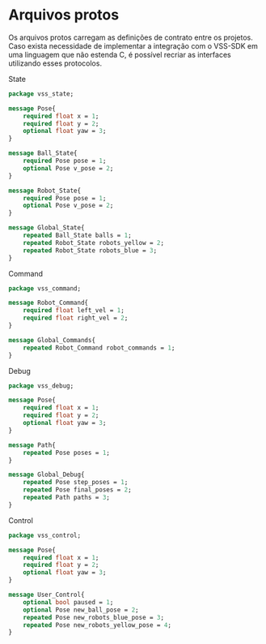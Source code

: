 # Arquivos protos

Os arquivos protos carregam as definições de contrato entre os projetos. Caso exista necessidade de implementar 
a integração com o VSS-SDK em uma linguagem que não estenda C, é possível recriar as interfaces 
utilizando esses protocolos. 

State
```protobuf
package vss_state;

message Pose{
	required float x = 1;
	required float y = 2;
    optional float yaw = 3;
}

message Ball_State{
	required Pose pose = 1;
	optional Pose v_pose = 2;
}

message Robot_State{
	required Pose pose = 1;
	optional Pose v_pose = 2;
}

message Global_State{
	repeated Ball_State balls = 1;
	repeated Robot_State robots_yellow = 2;
	repeated Robot_State robots_blue = 3;
}
```

Command
```protobuf
package vss_command;

message Robot_Command{
	required float left_vel = 1;
	required float right_vel = 2;
}

message Global_Commands{
	repeated Robot_Command robot_commands = 1;
}
```

Debug
```protobuf
package vss_debug;

message Pose{
	required float x = 1;
	required float y = 2;
	optional float yaw = 3;
}

message Path{
	repeated Pose poses = 1;
}

message Global_Debug{
	repeated Pose step_poses = 1;
	repeated Pose final_poses = 2;
	repeated Path paths = 3;
}
```

Control
```protobuf
package vss_control;

message Pose{
	required float x = 1;
	required float y = 2;
	optional float yaw = 3;
}

message User_Control{
	optional bool paused = 1;
	optional Pose new_ball_pose = 2;
	repeated Pose new_robots_blue_pose = 3;
	repeated Pose new_robots_yellow_pose = 4;
}
```